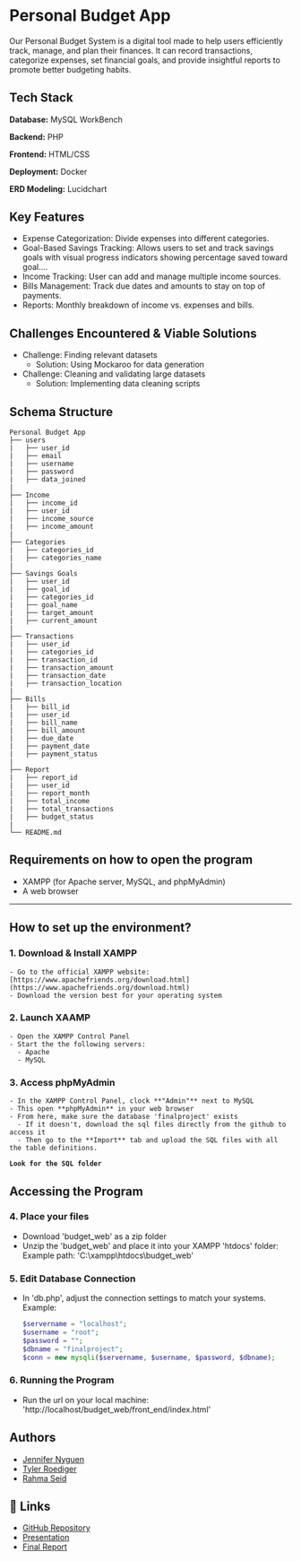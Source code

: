 # Personal Budget App

####

Our Personal Budget System is a digital tool made to help users efficiently track, manage, and plan their finances. It can record transactions, categorize expenses, set financial goals, and provide insightful reports to promote better budgeting habits.


## Tech Stack

**Database:** MySQL WorkBench

**Backend:** PHP

**Frontend:** HTML/CSS

**Deployment:** Docker

**ERD Modeling:** Lucidchart



## Key Features

- Expense Categorization: Divide expenses into different categories.
- Goal-Based Savings Tracking: Allows users to set and track savings goals with visual progress indicators showing percentage saved toward goal….
- Income Tracking: User can add and manage multiple income sources.
- Bills Management: Track due dates and amounts to stay on top of payments.
- Reports: Monthly breakdown of income vs. expenses and bills.


## Challenges Encountered & Viable Solutions
- Challenge: Finding relevant datasets
   - Solution: Using Mockaroo for data generation
- Challenge: Cleaning and validating large datasets
   - Solution: Implementing data cleaning scripts


## Schema Structure
```plaintext
Personal Budget App
├── users
|   ├── user_id
|   ├── email
|   ├── username
|   ├── password
|   ├── data_joined                 
|
├── Income
|   ├── income_id
|   ├── user_id
|   ├── income_source
|   ├── income_amount
|   
├── Categories
|   ├── categories_id
|   ├── categories_name
|
├── Savings Goals
|   ├── user_id
|   ├── goal_id
|   ├── categories_id
|   ├── goal_name
|   ├── target_amount
|   ├── current_amount
|
├── Transactions
|   ├── user_id
|   ├── categories_id
|   ├── transaction_id
|   ├── transaction_amount
|   ├── transaction_date
|   ├── transaction_location
|
├── Bills
|   ├── bill_id
|   ├── user_id
|   ├── bill_name
|   ├── bill_amount
|   ├── due_date
|   ├── payment_date
|   ├── payment_status
|
├── Report
|   ├── report_id
|   ├── user_id
|   ├── report_month
|   ├── total_income
|   ├── total_transactions
|   ├── budget_status
|
└── README.md
```

## Requirements on how to open the program
- XAMPP (for Apache server, MySQL, and phpMyAdmin)
- A web browser

---

## How to set up the environment?
  ### 1. Download & Install XAMPP
    - Go to the official XAMPP website: [https://www.apachefriends.org/download.html](https://www.apachefriends.org/download.html)
    - Download the version best for your operating system

  ### 2. Launch XAAMP
    - Open the XAMPP Control Panel
    - Start the the following servers:
      - Apache
      - MySQL

  ### 3. Access phpMyAdmin
    - In the XAMPP Control Panel, clock **"Admin"** next to MySQL
    - This open **phpMyAdmin** in your web browser
    - From here, make sure the database 'finalproject' exists
      - If it doesn't, download the sql files directly from the github to access it
      - Then go to the **Import** tab and upload the SQL files with all the table definitions.

  **`Look for the SQL folder`**


## Accessing the Program
### 4. Place your files
  - Download 'budget_web' as a zip folder
  - Unzip the 'budget_web' and place it into your XAMPP 'htdocs' folder: Example path: 'C:\xampp\htdocs\budget_web'

### 5. Edit Database Connection
  - In 'db.php', adjust the connection settings to match your systems. Example:
    ```php
    $servername = "localhost";
    $username = "root";
    $password = "";
    $dbname = "finalproject";
    $conn = new mysqli($servername, $username, $password, $dbname);

### 6. Running the Program
  - Run the url on your local machine:
    'http://localhost/budget_web/front_end/index.html'


## Authors

- [Jennifer Nyguen](https://github.com/Jennygit03)
- [Tyler Roediger](https://github.com/tar3qMT)
- [Rahma Seid](https://github.com/rahmaseid)


## 🔗 Links
- [GitHub Repository](https://github.com/Jennygit03/budgeting_web)
- [Presentation](https://docs.google.com/presentation/d/1nu7YUajwIhhEvWLHyYrKfjP0L3KbYELVvl8LDzjkTFg/edit?usp=sharing)
- [Final Report](https://www.overleaf.com/project/67aaa486397e3fec25eea43a)
